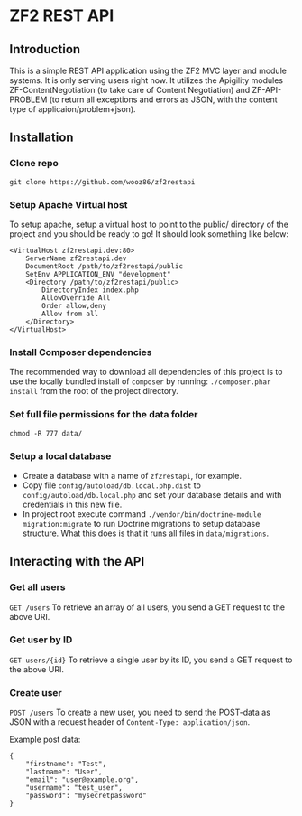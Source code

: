 ZF2 REST API
=======================

Introduction
------------
This is a simple REST API application using the ZF2 MVC layer and module
systems. It is only serving users right now. It utilizes the Apigility modules
ZF-ContentNegotiation (to take care of Content Negotiation) and ZF-API-PROBLEM (to return
all exceptions and errors as JSON, with the content type of applicaion/problem+json).

Installation
------------

### Clone repo

`git clone https://github.com/wooz86/zf2restapi`

### Setup Apache Virtual host

To setup apache, setup a virtual host to point to the public/ directory of the
project and you should be ready to go! It should look something like below:

```
<VirtualHost zf2restapi.dev:80>
    ServerName zf2restapi.dev
    DocumentRoot /path/to/zf2restapi/public
    SetEnv APPLICATION_ENV "development"
    <Directory /path/to/zf2restapi/public>
        DirectoryIndex index.php
        AllowOverride All
        Order allow,deny
        Allow from all
    </Directory>
</VirtualHost>
```

### Install Composer dependencies

The recommended way to download all dependencies of this project is to use the 
locally bundled install of `composer` by running:
`./composer.phar install`
from the root of the project directory.

### Set full file permissions for the data folder
`chmod -R 777 data/`

### Setup a local database
* Create a database with a name of `zf2restapi`, for example.
* Copy file `config/autoload/db.local.php.dist` to `config/autoload/db.local.php` and set your database details and with credentials in this new file.
* In project root execute command `./vendor/bin/doctrine-module migration:migrate` to run Doctrine migrations to setup database structure. What this does is that it runs all files in `data/migrations`.


Interacting with the API
------------------------

### Get all users
```GET /users```
To retrieve an array of all users, you send a GET request
to the above URI.

### Get user by ID
```GET users/{id}```
To retrieve a single user by its ID, you send a GET request
to the above URI.

### Create user
```POST /users```
To create a new user, you need to send the POST-data
as JSON with a request header of `Content-Type: application/json`.

Example post data:
```
{
    "firstname": "Test",
    "lastname": "User",
    "email": "user@example.org",
    "username": "test_user",
    "password": "mysecretpassword"
}
```

